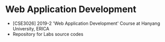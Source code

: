 # Web Application Development
* [CSE3026] 2019-2 'Web Application Development' Course at Hanyang University, ERICA
* Repository for Labs source codes
